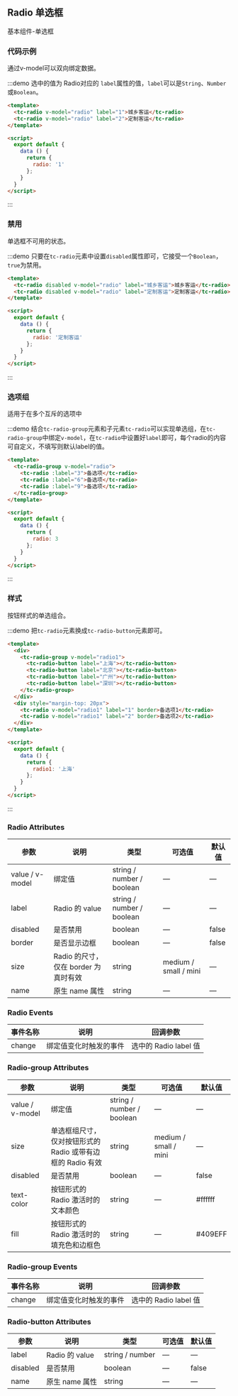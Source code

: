 ## Radio 单选框

基本组件-单选框

### 代码示例

通过v-model可以双向绑定数据。

:::demo 选中的值为 Radio对应的 `label`属性的值，`label`可以是`String`、`Number`或`Boolean`。

```html
<template>
  <tc-radio v-model="radio" label="1">城乡客运</tc-radio>
  <tc-radio v-model="radio" label="2">定制客运</tc-radio>
</template>

<script>
  export default {
    data () {
      return {
        radio: '1'
      };
    }
  }
</script>
```
:::

### 禁用

单选框不可用的状态。

:::demo 只要在`tc-radio`元素中设置`disabled`属性即可，它接受一个`Boolean`，`true`为禁用。
```html
<template>
  <tc-radio disabled v-model="radio" label="城乡客运">城乡客运</tc-radio>
  <tc-radio disabled v-model="radio" label="定制客运">定制客运</tc-radio>
</template>

<script>
  export default {
    data () {
      return {
        radio: '定制客运'
      };
    }
  }
</script>
```
:::

### 选项组

适用于在多个互斥的选项中

:::demo 结合`tc-radio-group`元素和子元素`tc-radio`可以实现单选组，在`tc-radio-group`中绑定`v-model`，在`tc-radio`中设置好`label`即可，每个radio的内容可自定义，不填写则默认label的值。

```html
<template>
  <tc-radio-group v-model="radio">
    <tc-radio :label="3">备选项</tc-radio>
    <tc-radio :label="6">备选项</tc-radio>
    <tc-radio :label="9">备选项</tc-radio>
  </tc-radio-group>
</template>

<script>
  export default {
    data () {
      return {
        radio: 3
      };
    }
  }
</script>
```
:::

### 样式

按钮样式的单选组合。

:::demo 把`tc-radio`元素换成`tc-radio-button`元素即可。
```html
<template>
  <div>
    <tc-radio-group v-model="radio1">
      <tc-radio-button label="上海"></tc-radio-button>
      <tc-radio-button label="北京"></tc-radio-button>
      <tc-radio-button label="广州"></tc-radio-button>
      <tc-radio-button label="深圳"></tc-radio-button>
    </tc-radio-group>
  </div>
  <div style="margin-top: 20px">
    <tc-radio v-model="radio1" label="1" border>备选项1</tc-radio>
    <tc-radio v-model="radio1" label="2" border>备选项2</tc-radio>
  </div>
</template>

<script>
  export default {
    data () {
      return {
        radio1: '上海'
      };
    }
  }
</script>
```
:::

### Radio Attributes
| 参数      | 说明    | 类型      | 可选值       | 默认值   |
|---------- |-------- |---------- |-------------  |-------- |
| value / v-model | 绑定值 | string / number / boolean | — | — |
| label     | Radio 的 value   | string / number / boolean    |       —        |      —   |
| disabled  | 是否禁用    | boolean   | — | false   |
| border  | 是否显示边框  | boolean   | — | false   |
| size  | Radio 的尺寸，仅在 border 为真时有效  | string  | medium / small / mini | — |
| name | 原生 name 属性 | string    |      —         |     —    |

### Radio Events
| 事件名称 | 说明 | 回调参数 |
|---------- |-------- |---------- |
| change  | 绑定值变化时触发的事件 |  选中的 Radio label 值  |

### Radio-group Attributes
| 参数      | 说明    | 类型      | 可选值       | 默认值   |
|---------- |-------- |---------- |-------------  |-------- |
| value / v-model | 绑定值 | string / number / boolean | — | — |
| size     | 单选框组尺寸，仅对按钮形式的 Radio 或带有边框的 Radio 有效   | string  | medium / small / mini |    —     |
| disabled  | 是否禁用    | boolean   | — | false   |
| text-color  | 按钮形式的 Radio 激活时的文本颜色    | string   | — | #ffffff   |
| fill  | 按钮形式的 Radio 激活时的填充色和边框色    | string   | — | #409EFF   |

### Radio-group Events
| 事件名称 | 说明 | 回调参数 |
|---------- |-------- |---------- |
| change  | 绑定值变化时触发的事件 |  选中的 Radio label 值  |

### Radio-button Attributes
| 参数      | 说明    | 类型      | 可选值       | 默认值   |
|---------- |-------- |---------- |-------------  |-------- |
| label     | Radio 的 value  | string / number  |        —       |     —    |
| disabled  | 是否禁用    | boolean   | — | false   |
| name | 原生 name 属性 | string    |      —         |     —    |
